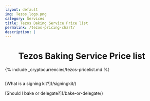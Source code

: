 ```yaml
---
layout: default
img: Tezos_logo.png
category: Services
title: Tezos Baking Service Price list
permalink: /tezos-pricing-chart/
description: | 
---
```


<h1 style="text-align:center;">Tezos Baking Service Price list</h1>

{% include _cryptocurrencies/tezos-pricelist.md %}

<div style="padding-top:15px"></div>
[What is a signing kit?](/signingkit/)

<div style="padding-top:15px;text-align:center"></div>
[Should I bake or delegate?](/bake-or-delegate/)

